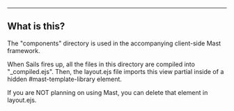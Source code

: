----------------------------
What is this?
----------------------------

The "components" directory is used in the accompanying client-side Mast framework.

When Sails fires up, all the files in this directory are compiled into "_compiled.ejs".
Then, the layout.ejs file imports this view partial inside of a hidden 
#mast-template-library element.  

If you are NOT planning on using Mast, you can delete that element in layout.ejs.
